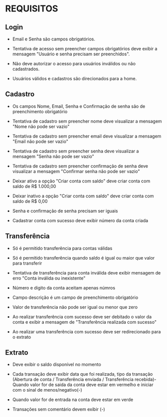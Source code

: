 # REQUISITOS

## Login
- Email e Senha são campos obrigatórios.

- Tentativa de acesso sem preencher campos obrigatórios deve exibir a mensagem "Usuário e senha precisam ser preenchidos".

- Não deve autorizar o acesso para usuários inválidos ou não cadastrados.

- Usuários válidos e cadastros são direcionados para a home.  

## Cadastro
- Os campos Nome, Email, Senha e Confirmação de senha são de preenchimento obrigatório

- Tentativa de cadastro sem preencher nome deve visualizar a mensagem "Nome não pode ser vazio"

- Tentativa de cadastro sem preencher email deve visualizar a mensagem "Email não pode ser vazio"

- Tentativa de cadastro sem preencher senha deve visualizar a mensagem "Senha não pode ser vazio"

- Tentativa de cadastro sem preencher confirmação de senha deve visualizar a mensagem "Confirmar senha não pode ser vazio"

- Deixar ativo a opção "Criar conta com saldo" deve criar conta com saldo de R$ 1.000,00

- Deixar inativo a opção "Criar conta com saldo" deve criar conta com saldo de R$ 0,00

- Senha e confirmação de senha precisam ser iguais

- Cadastrar conta com sucesso deve exibir número da conta criada

## Transferência
- Só é permitido transferência para contas válidas

- Só é permitido transferência quando saldo é igual ou maior que valor para transferir

- Tentativa de transferência para conta inválida deve exibir mensagem de erro "Conta inválida ou inexistente"

- Número e digito da conta aceitam apenas númros

- Campo descrição é um campo de preenchimento obrigatório

- Valor de transferência não pode ser igual ou menor que zero

- Ao realizar transferência com sucesso deve ser debitado o valor da conta e exibir a mensagem de "Transferência realizada com sucesso"

- Ao realizar uma transferência com sucesso deve ser redirecionado para o extrato

## Extrato
- Deve exibir o saldo disponível no momento

- Cada transação deve exibir data que foi realizada, tipo da transação (Abertura de conta / Transferência enviada / Transferência recebida)- Quando valor for de saida da conta deve estar em vermelho e iniciar com o sinal de menos/negativo(-)

- Quando valor for de entrada na conta deve estar em verde

- Transações sem comentário devem exibir (-)